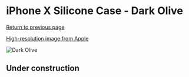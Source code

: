 # iPhone X Silicone Case - Dark Olive

[Return to previous page](/iphone_x)

[High-resolution image from Apple](https://store.storeimages.cdn-apple.com/8756/as-images.apple.com/is/MR522?wid=4500&hei=4500&fmt=png)

<div style="width: 500px"><img src="/everyphone/MR522.png" alt="Dark Olive"></div>

## Under construction
